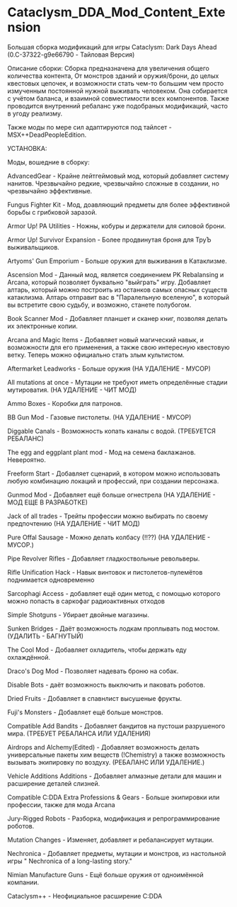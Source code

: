 # Cataclysm_DDA_Mod_Content_Extension

Большая сборка модификаций для игры Cataclysm: Dark Days Ahead (0.C-37322-g9e66790 - Тайловая Версия)

 

Описание сборки:
  Сборка предназначена для увеличения общего количества контента, От монстров зданий и оружия/брони, до целых квестовых цепочек, и возможности стать чем-то большим чем просто измученным постоянной нужной выживать человеком. Она собирается с учётом баланса, и взаимной совместимости всех компонентов. Также проводится внутренний ребаланс уже подобраных модификаций, часто в угоду реализму.
  
Также моды по мере сил адаптируются под тайлсет - MSX++DeadPeopleEdition.


УСТАНОВКА:





  
Моды, вошедние в сборку:

  AdvancedGear - Крайне лейтгеймовый мод, который добавляет систему нанитов. Чрезвычайно редкие, чрезвычайно сложные в создании, но чрезвычайно эффективные.
  
  Fungus Fighter Kit - Мод, доавляющий предметы для более эффективной борьбы с грибковой заразой.
  
  Armor Up! PA Utilities - Ножны, кобуры и держатели для силовой брони.
  
  Armor Up! Survivor Expansion - Более продвинутая броня для ТруЪ выживальщиков.
  
  Artyoms' Gun Emporium - Больше оружия для выживания в Катаклизме.
  
  Ascension Mod - Данный мод, является соединением PK Rebalansing и Arcana, который позволяет буквально "выйграть" игру. Добавляет алтарь, который можно построить из останков самых опасных существ катаклизма. Алтарь отправит вас в "Паралельную вселеную", в который вы встретите свою судьбу, и возможно, станете полубогом.
  
  Book Scanner Mod - Добавляет планшет и сканер книг, позволяя делать их электронные копии.
  
  Arcana and Magic Items - Добавляет новый магический навык, и возможности для его применения, а также свою интересную квестовую ветку. Теперь можно официально стать злым культистом.
  
  Aftermarket Leadworks - Больше оружия (НА УДАЛЕНИЕ - МУСОР)
  
  All mutations at once - Мутации не требуют иметь определённые стадии мутироватия. (НА УДАЛЕНИЕ - ЧИТ МОД)

  Ammo Boxes - Коробки для патронов.
  
  BB Gun Mod - Газовые пистолеты. (НА УДАЛЕНИЕ - МУСОР)
  
  Diggable Canals - Возможность копать каналы с водой. (ТРЕБУЕТСЯ РЕБАЛАНС)
  
  The egg and eggplant plant mod - Мод на семена баклажанов. Невероятно.
  
  Freeform Start - Добавляет сценарий, в котором можно использовать любую комбинацию локаций и профессий, при создании персонажа.
  
  Gunmod Mod - Добавляет ещё больше огнестрела (НА УДАЛЕНИЕ - МОД ЕЩЕ В РАЗРАБОТКЕ)
  
  Jack of all trades - Трейты профессии можно выбирать по своему предпочтению (НА УДАЛЕНИЕ - ЧИТ МОД)
  
  Pure Offal Sausage - Можно делать колбасу (!!??) (НА УДАЛЕНИЕ - МУСОР.)
  
  Pipe Revolver Rifles - Добавляет гладкоствольные револьверы.
  
  Rifle Unification Hack - Навык винтовок и пистолетов-пулемётов поднимается одновременно
  
  Sarcophagi Access - добавляет ещё один метод, с помощью которого можно попасть в саркофаг радиоактивных отходов
  
  Simple Shotguns - Убирает двойные магазины.
  
  Sunken Bridges - Даёт возможность лодкам проплывать под мостом. (УДАЛИТЬ - БАГНУТЫЙ)
  
  The Cool Mod - Добавляет охладитель, чтобы держать еду охлаждённой.
  
  Draco's Dog Mod - Позволяет надевать броню на собак.
  
  Disable Bots - даёт возможность выключить и паковать роботов.
  
  Dried Fruits - Добавляет в спавнлист высушеные фрукты.
  
  Fuji's Monsters - Добавляет ещё больше монстров.
  
  Compatible Add Bandits - Добавляет бандитов на пустоши разрушеного мира. (ТРЕБУЕТ РЕБАЛАНСА ИЛИ УДАЛЕНИЯ)
  
  Airdrops and Alchemy(Edited) - Добавляет возможность делать универсальные пакеты хим веществ (!Сhemistry) а также возможность вызывать экипировку по воздуху. (РЕБАЛАНС ИЛИ УДАЛЕНИЕ.)
  
  Vehicle Additions Additions - Добавляет алмазные детали для машин и расширение деталей слизней.
  
  Compatible C:DDA Extra Professions & Gears - Больше экипировки или профессии, также для мода Arcana
  
  Jury-Rigged Robots - Разборка, модификация и репрограммирование роботов.
  
  Mutation Changes - Изменяет, добавляет и ребалансирует мутации.
  
  Nechronica - Добавляет предметы, мутации и монстров, из настольной игры " Nechronica of a long-lasting story."
  
  Nimian Manufacture Guns - Ещё больше оружия от одноимённой компании.
  
  Cataclysm++ - Неофициальное расширение C:DDA
  
  
  
  
  
  
  
